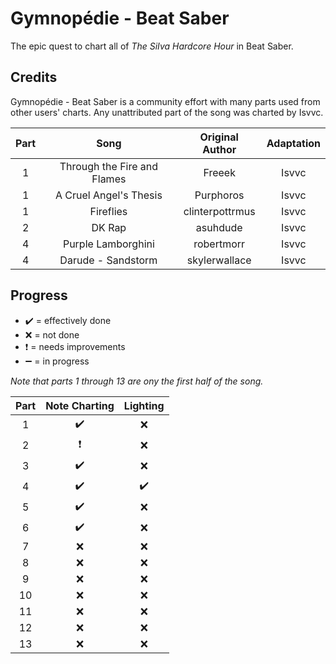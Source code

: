 # Gymnopédie - Beat Saber 

The epic quest to chart all of _The SiIva Hardcore Hour_ in Beat Saber.

## Credits

Gymnopédie - Beat Saber is a community effort with many parts used from other users' charts. Any unattributed part of the song was charted by Isvvc.

| Part |            Song           | Original Author | Adaptation |
|:----:|:-------------------------:|:---------------:|:----------:|
|  1   |Through the Fire and Flames|     Freeek      |   Isvvc    |
|  1   |   A Cruel Angel's Thesis  |    Purphoros    |   Isvvc    |
|  1   |          Fireflies        | clinterpottrmus |   Isvvc    |
|  2   |           DK Rap          |     asuhdude    |   Isvvc    |
|  4   |      Purple Lamborghini   |    robertmorr   |   Isvvc    |
|  4   |      Darude - Sandstorm   |  skylerwallace  |   Isvvc    |

## Progress

* ✔️ = effectively done
* ❌ = not done
* ❗ = needs improvements
* ➖ = in progress

_Note that parts 1 through 13 are ony the first half of the song._

| Part | Note Charting | Lighting |
|:----:|:-------------:|:--------:|
| 1 |✔️|❌|
| 2 |❗|❌|
| 3 |✔️|❌|
| 4 |✔️|✔️|
| 5 |✔️|❌|
| 6 |✔️|❌|
| 7 |❌|❌|
| 8 |❌|❌|
| 9 |❌|❌|
| 10 |❌|❌|
| 11 |❌|❌|
| 12 |❌|❌|
| 13 |❌|❌|

